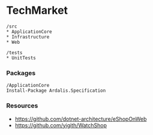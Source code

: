 # TechMarket

```
/src
* ApplicationCore
* Infrastructure
* Web

/tests
* UnitTests
```

### Packages
```
/ApplicationCore
Install-Package Ardalis.Specification
```

### Resources
* https://github.com/dotnet-architecture/eShopOnWeb
* https://github.com/yigith/WatchShop
